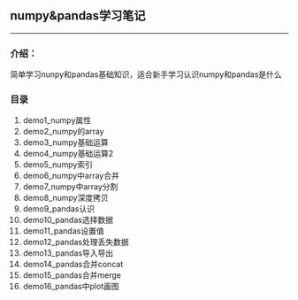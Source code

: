 ## numpy&pandas学习笔记

---
### 介绍：
简单学习nunpy和pandas基础知识，适合新手学习认识numpy和pandas是什么

### 目录
1. demo1_numpy属性
2. demo2_numpy的array
3. demo3_numpy基础运算
4. demo4_numpy基础运算2
5. demo5_numpy索引
6. demo6_numpy中array合并
7. demo7_numpy中array分割
8. demo8_numpy深度拷贝
9. demo9_pandas认识
10. demo10_pandas选择数据
11. demo11_pandas设置值
12. demo12_pandas处理丢失数据
13. demo13_pandas导入导出
14. demo14_pandas合并concat
15. demo15_pandas合并merge
16. demo16_pandas中plot画图
